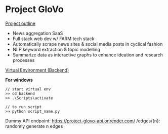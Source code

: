 # **Project GloVo**

<ins>Project outline</ins>
* News aggregation SaaS 
* Full stack web dev w/ FARM tech stack
* Automatically scrape news sites & social media posts in cyclical fashion
* NLP keyword extraction & topic modelling
* Summarize data as interactive graphs to enhance ideation and research processes


<ins>Virtual Environment (Backend)</ins>

**For windows**
``` 
// start virtual env
>> cd backend
>> .\Scripts\activate

// to run script
>> python script_name.py
```

Dummy API endpoint: https://project-glovo-api.onrender.com/
/edges/{n}: randomly generate n edges
